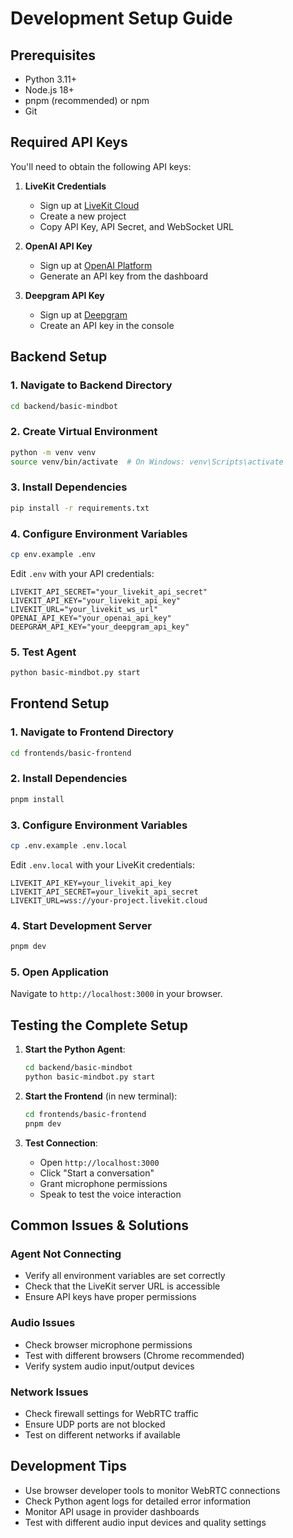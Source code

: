 # Development Setup Guide

## Prerequisites

- Python 3.11+
- Node.js 18+
- pnpm (recommended) or npm
- Git

## Required API Keys

You'll need to obtain the following API keys:

1. **LiveKit Credentials**
   - Sign up at [LiveKit Cloud](https://cloud.livekit.io)
   - Create a new project
   - Copy API Key, API Secret, and WebSocket URL

2. **OpenAI API Key**
   - Sign up at [OpenAI Platform](https://platform.openai.com)
   - Generate an API key from the dashboard

3. **Deepgram API Key**
   - Sign up at [Deepgram](https://console.deepgram.com)
   - Create an API key in the console

## Backend Setup

### 1. Navigate to Backend Directory
```bash
cd backend/basic-mindbot
```

### 2. Create Virtual Environment
```bash
python -m venv venv
source venv/bin/activate  # On Windows: venv\Scripts\activate
```

### 3. Install Dependencies
```bash
pip install -r requirements.txt
```

### 4. Configure Environment Variables
```bash
cp env.example .env
```

Edit `.env` with your API credentials:
```env
LIVEKIT_API_SECRET="your_livekit_api_secret"
LIVEKIT_API_KEY="your_livekit_api_key"
LIVEKIT_URL="your_livekit_ws_url"
OPENAI_API_KEY="your_openai_api_key"
DEEPGRAM_API_KEY="your_deepgram_api_key"
```

### 5. Test Agent
```bash
python basic-mindbot.py start
```

## Frontend Setup

### 1. Navigate to Frontend Directory
```bash
cd frontends/basic-frontend
```

### 2. Install Dependencies
```bash
pnpm install
```

### 3. Configure Environment Variables
```bash
cp .env.example .env.local
```

Edit `.env.local` with your LiveKit credentials:
```env
LIVEKIT_API_KEY=your_livekit_api_key
LIVEKIT_API_SECRET=your_livekit_api_secret
LIVEKIT_URL=wss://your-project.livekit.cloud
```

### 4. Start Development Server
```bash
pnpm dev
```

### 5. Open Application
Navigate to `http://localhost:3000` in your browser.

## Testing the Complete Setup

1. **Start the Python Agent**:
   ```bash
   cd backend/basic-mindbot
   python basic-mindbot.py start
   ```

2. **Start the Frontend** (in new terminal):
   ```bash
   cd frontends/basic-frontend
   pnpm dev
   ```

3. **Test Connection**:
   - Open `http://localhost:3000`
   - Click "Start a conversation"
   - Grant microphone permissions
   - Speak to test the voice interaction

## Common Issues & Solutions

### Agent Not Connecting
- Verify all environment variables are set correctly
- Check that the LiveKit server URL is accessible
- Ensure API keys have proper permissions

### Audio Issues
- Check browser microphone permissions
- Test with different browsers (Chrome recommended)
- Verify system audio input/output devices

### Network Issues
- Check firewall settings for WebRTC traffic
- Ensure UDP ports are not blocked
- Test on different networks if available

## Development Tips

- Use browser developer tools to monitor WebRTC connections
- Check Python agent logs for detailed error information
- Monitor API usage in provider dashboards
- Test with different audio input devices and quality settings